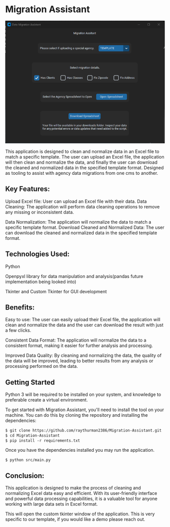 # Migration Assistant

![Migration Assistant](images/screenshot1.png)

This application is designed to clean and normalize data in an Excel file to match a specific template. The user can upload an Excel file, the application will then clean and normalize the data, and finally the user can download the cleaned and normalized data in the specified template format. Designed as tooling to assist with agency data migrations from one cms to another.

## Key Features:

Upload Excel file: User can upload an Excel file with their data.
Data Cleaning: The application will perform data cleaning operations to remove any missing or inconsistent data.

Data Normalization: The application will normalize the data to match a specific template format.
Download Cleaned and Normalized Data: The user can download the cleaned and normalized data in the specified template format.

## Technologies Used:

Python

Openpyxl library for data manipulation and analysis(pandas future implementation being looked into)

Tkinter and Custom Tkinter for GUI development

## Benefits:

Easy to use: The user can easily upload their Excel file, the application will clean and normalize the data and the user can download the result with just a few clicks.

Consistent Data Format: The application will normalize the data to a consistent format, making it easier for further analysis and processing.

Improved Data Quality: By cleaning and normalizing the data, the quality of the data will be improved, leading to better results from any analysis or processing performed on the data.

## Getting Started

Python 3 will be required to be installed on your system, and knowledge to preferable create a virtual environment.

To get started with Migration Assistant, you'll need to install the tool on your machine.
You can do this by cloning the repository and installing the dependencies:

```
$ git clone https://github.com/raythurman2386/Migration-Assistant.git
$ cd Migration-Assistant
$ pip install -r requirements.txt
```

Once you have the dependencies installed you may run the application.

```
$ python src/main.py
```

## Conclusion:

This application is designed to make the process of cleaning and normalizing Excel data easy and efficient. With its user-friendly interface and powerful data processing capabilities, it is a valuable tool for anyone working with large data sets in Excel format.

This will open the custom tkinter window of the application. This is very specific to our template, if you would like a demo please reach out.

